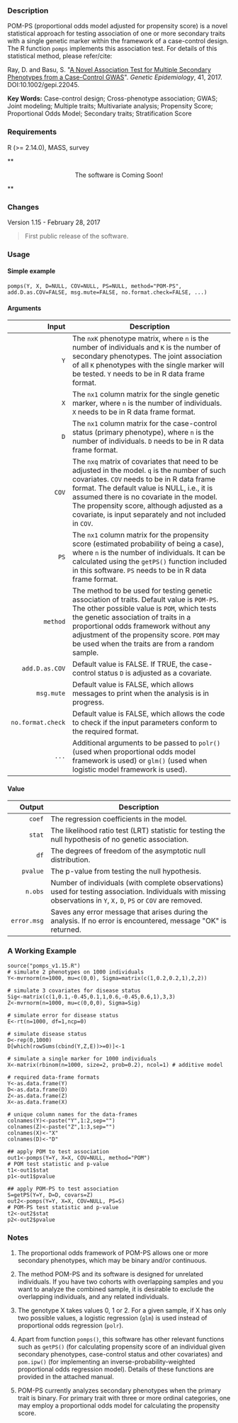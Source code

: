 ### Description
POM-PS (proportional odds model adjusted for propensity score) is a novel statistical approach for testing association of one or more secondary traits with a single genetic marker within the framework of a case-control design. The R function `pomps` implements this association test. For details of this statistical method, please refer/cite:

Ray, D. and Basu, S. "[A Novel Association Test for Multiple Secondary Phenotypes from a
Case-Control GWAS](http://onlinelibrary.wiley.com/doi/10.1002/gepi.22045/full)". *Genetic Epidemiology*, 41, 2017. DOI:10.1002/gepi.22045. 


**Key Words:** Case-control design; Cross-phenotype association; GWAS; Joint modeling; Multiple traits;
Multivariate analysis; Propensity Score; Proportional Odds Model; Secondary traits; Stratification Score

### Requirements
R (>= 2.14.0), MASS, survey

**<p align="center">
The software is Coming Soon!
</p>**

### Changes
Version 1.15 - February 28, 2017
> First public release of the software.


### Usage

#### Simple example
```{r}
pomps(Y, X, D=NULL, COV=NULL, PS=NULL, method="POM-PS", add.D.as.COV=FALSE, msg.mute=FALSE, no.format.check=FALSE, ...)
```
#### Arguments
| Input | Description |
| ---: | --- |
| `Y` | The `nxK` phenotype matrix, where `n` is the number of individuals and `K` is the number of secondary phenotypes. The joint association of all `K` phenotypes with the single marker will be tested. `Y` needs to be in R data frame format. |
| `X` | The `nx1` column matrix for the single genetic marker, where `n` is the number of individuals. `X` needs to be in R data frame format. |
| `D` | The `nx1` column matrix for the case-control status (primary phenotype), where `n` is the number of individuals. `D` needs to be in R data frame format. |
| `COV` | The `nxq` matrix of covariates that need to be adjusted in the model. `q` is the number of such covariates. `COV` needs to be in R data frame format. The default value is NULL, i.e., it is assumed there is no covariate in the model. The propensity score, although adjusted as a covariate, is input separately and not included in `COV`. |
| `PS` | The `nx1` column matrix for the propensity score (estimated probability of being a case), where `n` is the number of individuals. It can be calculated using the `getPS()` function included in this software. `PS` needs to be in R data frame format. |
| `method` | The method to be used for testing genetic association of traits. Default value is `POM-PS`. The other possible value is `POM`, which tests the genetic association of traits in a proportional odds framework without any adjustment of the propensity score. `POM` may be used when the traits are from a random sample. |
| `add.D.as.COV` | Default value is FALSE. If TRUE, the case-control status `D` is adjusted as a covariate. |
| `msg.mute` | Default value is FALSE, which allows messages to print when the analysis is in progress. |
| `no.format.check` | Default value is FALSE, which allows the code to check if the input parameters conform to the required format. |
| `...` | Additional arguments to be passed to `polr()` (used when proportional odds model framework is used) or `glm()` (used when logistic model framework is used). |

#### Value
| Output | Description |
| ---: | --- |
| `coef` | The regression coefficients in the model. |
| `stat` | The likelihood ratio test (LRT) statistic for testing the null hypothesis of no genetic association. |
| `df` | The degrees of freedom of the asymptotic null distribution. |
| `pvalue` | The p-value from testing the null hypothesis. |
| `n.obs` | Number of individuals (with complete observations) used for testing association. Individuals with missing observations in `Y`, `X,` `D`, `PS` or `COV` are removed. |
| `error.msg` | Saves any error message that arises during the analysis. If no error is encountered, message "OK" is returned. |


### A Working Example
```
source("pomps_v1.15.R")
# simulate 2 phenotypes on 1000 individuals
Y<-mvrnorm(n=1000, mu=c(0,0), Sigma=matrix(c(1,0.2,0.2,1),2,2))

# simulate 3 covariates for disease status
Sig<-matrix(c(1,0.1,-0.45,0.1,1,0.6,-0.45,0.6,1),3,3)
Z<-mvrnorm(n=1000, mu=c(0,0,0), Sigma=Sig)

# simulate error for disease status
E<-rt(n=1000, df=1,ncp=0)

# simulate disease status
D<-rep(0,1000)
D[which(rowSums(cbind(Y,Z,E))>=0)]<-1

# simulate a single marker for 1000 individuals
X<-matrix(rbinom(n=1000, size=2, prob=0.2), ncol=1)	# additive model

# required data-frame formats
Y<-as.data.frame(Y)
D<-as.data.frame(D)
Z<-as.data.frame(Z)
X<-as.data.frame(X)

# unique column names for the data-frames
colnames(Y)<-paste("Y",1:2,sep="")
colnames(Z)<-paste("Z",1:3,sep="")
colnames(X)<-"X"
colnames(D)<-"D"

## apply POM to test association
out1<-pomps(Y=Y, X=X, COV=NULL, method="POM")
# POM test statistic and p-value
t1<-out1$stat
p1<-out1$pvalue

## apply POM-PS to test association
S=getPS(Y=Y, D=D, covars=Z)
out2<-pomps(Y=Y, X=X, COV=NULL, PS=S)
# POM-PS test statistic and p-value
t2<-out2$stat
p2<-out2$pvalue

```

### Notes
1. The proportional odds framework of POM-PS allows one or more secondary phenotypes, which may be binary and/or continuous.

2. The method POM-PS and its software is designed for unrelated individuals. If you have two cohorts with overlapping samples and you want to analyze the combined sample, it is desirable to exclude the overlapping individuals, and any related individuals. 

3. The genotype X takes values 0, 1 or 2. For a given sample, if X has only two possible values, a logistic regression (`glm`) is used instead of proportional odds regression (`polr`).

4. Apart from function `pomps()`, this software has other relevant functions such as `getPS()` (for calculating propensity score of an individual given secondary phenotypes, case-control status and other covariates) and `pom.ipw()` (for implementing an inverse-probability-weighted proportional odds regression model). Details of these functions are provided in the attached manual.

5. POM-PS currently analyzes secondary phenotypes when the primary trait is binary. For primary trait with three or more ordinal categories, one may employ a proportional odds model for calculating the propensity score.
